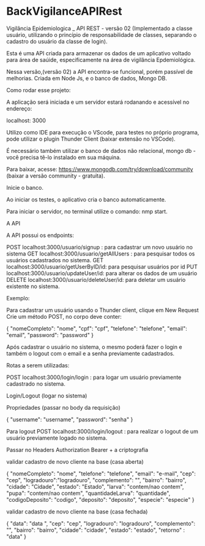 # BackVigilanceAPIRest


Vigilância Epidemiologica _ API REST - versão 02 (Implementado a classe usuário, utilizando o princípio de responsabilidade de classes, separando o cadastro do usuário da classe de login).

Esta é uma API criada para armazenar os dados de um aplicativo voltado para área de saúide, especificamente na área de vigilância Epdemiológica.

Nessa versão,(versão 02) a API encontra-se funcional, porém passível de melhorias.
Criada em Node Js, e o banco de dados, Mongo DB.

Como rodar esse projeto:

A aplicação será iniciada e um servidor estará rodanando e acessível no endereço:

localhost: 3000

Utilizo como IDE para execução o VScode, para testes no próprio programa, pode utilizar o plugin Thunder Client (baixar extensão no VSCode).

É necessário também utilizar o banco de dados não relacional, mongo db - você precisa tê-lo instalado em sua máquina.

Para baixar, acesse: https://www.mongodb.com/try/download/community (baixar a versão community - gratuita).

Inicie o banco.

Ao iniciar os testes, o aplicativo cria o banco automaticamente.

Para iniciar o servidor, no terminal utilize o comando: nmp start.

A API

A API possui os endpoints:

POST   localhost:3000/usuario/signup : para cadastrar um novo usuário no sistema
GET    localhost:3000/usuario/getAllUsers : para pesquisar todos os usuários cadastrados no sistema.
GET    localhost:3000/usuario/getUserByID/id: para pesquisar usuários por id 
PUT    localhost:3000/usuario/updateUser/id: para alterar os dados de um usuário
DELETE localhost:3000/usuario/deleteUser/id: para deletar um usuário existente no sistema.


Exemplo:

Para cadastrar um usuário usando o Thunder client, clique em New Request
Crie um método POST, no corpo deve conter: 

{
  "nomeCompleto": "nome",
  "cpf": "cpf",
  "telefone": "telefone",
  "email": "email",
  "password": "password"
}

Após cadastrar o usuário no sistema, o mesmo poderá fazer o login e também o logout com o email e a senha previamente cadastrados.

Rotas a serem utilizadas:

POST   localhost:3000/login/login : para logar um  usuário previamente cadastrado no sistema.

Login/Logout (logar no sistema)

Propriedades (passar no body da requisição)

{
  "username": "username",
  "password": "senha"
}

Para logout
POST   localhost:3000/login/logout : para realizar o logout de um  usuário previamente logado no sistema.

Passar no Headers Authorization   Bearer + a criptografia



validar cadastro de novo cliente na base (casa aberta)

{
"nomeCompleto": "nome",
"telefone": "telefone",
"email": "e-mail",
"cep": "cep",
"logradouro":"logradouro",
"complemento": "",
"bairro": "bairro",
"cidade": "Cidade",
"estado": "Estado",
"larva": "contem/nao contem",
"pupa": "contem/nao contem",
"quantidadeLarva": "quantidade",
"codigoDeposito": "codigo",
"deposito": "deposito",
"especie": "especie"
}

validar cadastro de novo cliente na base (casa fechada)

{
  "data": "data ",
  "cep": "cep",
  "logradouro": "logradouro",
  "complemento": "",
  "bairro": "bairro",
  "cidade": "cidade",
  "estado": "estado",
  "retorno" : "data"
}





